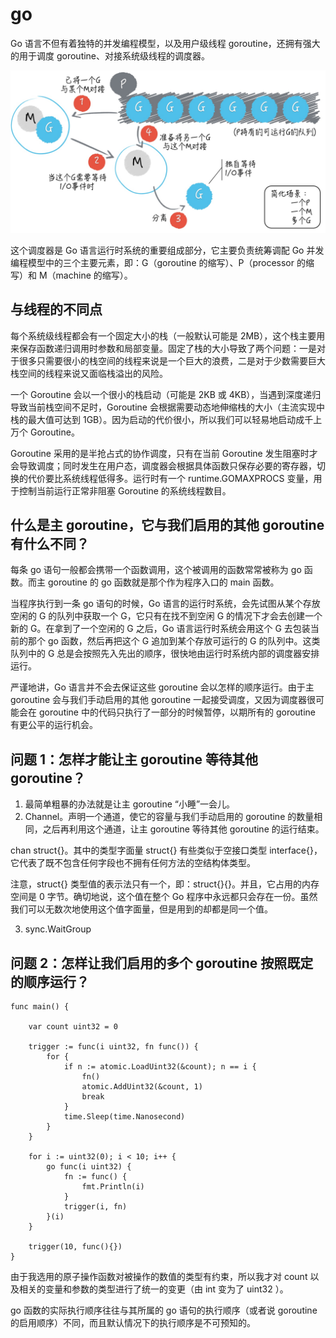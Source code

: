 # go

Go 语言不但有着独特的并发编程模型，以及用户级线程 goroutine，还拥有强大的用于调度 goroutine、对接系统级线程的调度器。

![](media/15859248501359.jpg)

这个调度器是 Go 语言运行时系统的重要组成部分，它主要负责统筹调配 Go 并发编程模型中的三个主要元素，即：G（goroutine 的缩写）、P（processor 的缩写）和 M（machine 的缩写）。

## 与线程的不同点

每个系统级线程都会有一个固定大小的栈（一般默认可能是 2MB），这个栈主要用来保存函数递归调用时参数和局部变量。固定了栈的大小导致了两个问题：一是对于很多只需要很小的栈空间的线程来说是一个巨大的浪费，二是对于少数需要巨大栈空间的线程来说又面临栈溢出的风险。

一个 Goroutine 会以一个很小的栈启动（可能是 2KB 或 4KB），当遇到深度递归导致当前栈空间不足时，Goroutine 会根据需要动态地伸缩栈的大小（主流实现中栈的最大值可达到 1GB）。因为启动的代价很小，所以我们可以轻易地启动成千上万个 Goroutine。

Goroutine 采用的是半抢占式的协作调度，只有在当前 Goroutine 发生阻塞时才会导致调度；同时发生在用户态，调度器会根据具体函数只保存必要的寄存器，切换的代价要比系统线程低得多。运行时有一个 runtime.GOMAXPROCS 变量，用于控制当前运行正常非阻塞 Goroutine 的系统线程数目。

## 什么是主 goroutine，它与我们启用的其他 goroutine 有什么不同？

每条 go 语句一般都会携带一个函数调用，这个被调用的函数常常被称为 go 函数。而主 goroutine 的 go 函数就是那个作为程序入口的 main 函数。

当程序执行到一条 go 语句的时候，Go 语言的运行时系统，会先试图从某个存放空闲的 G 的队列中获取一个 G，它只有在找不到空闲 G 的情况下才会去创建一个新的 G。在拿到了一个空闲的 G 之后，Go 语言运行时系统会用这个 G 去包装当前的那个 go 函数，然后再把这个 G 追加到某个存放可运行的 G 的队列中。这类队列中的 G 总是会按照先入先出的顺序，很快地由运行时系统内部的调度器安排运行。

严谨地讲，Go 语言并不会去保证这些 goroutine 会以怎样的顺序运行。由于主 goroutine 会与我们手动启用的其他 goroutine 一起接受调度，又因为调度器很可能会在 goroutine 中的代码只执行了一部分的时候暂停，以期所有的 goroutine 有更公平的运行机会。

## 问题 1：怎样才能让主 goroutine 等待其他 goroutine？

1. 最简单粗暴的办法就是让主 goroutine “小睡”一会儿。
2. Channel。声明一个通道，使它的容量与我们手动启用的 goroutine 的数量相同，之后再利用这个通道，让主 goroutine 等待其他 goroutine 的运行结束。

chan struct{}。其中的类型字面量 struct{} 有些类似于空接口类型 interface{}，它代表了既不包含任何字段也不拥有任何方法的空结构体类型。

注意，struct{} 类型值的表示法只有一个，即：struct{}{}。并且，它占用的内存空间是 0 字节。确切地说，这个值在整个 Go 程序中永远都只会存在一份。虽然我们可以无数次地使用这个值字面量，但是用到的却都是同一个值。

3. sync.WaitGroup

## 问题 2：怎样让我们启用的多个 goroutine 按照既定的顺序运行？

```golang
func main() {

    var count uint32 = 0

    trigger := func(i uint32, fn func()) {
        for {
            if n := atomic.LoadUint32(&count); n == i {
                fn()
                atomic.AddUint32(&count, 1)
                break
            }
            time.Sleep(time.Nanosecond)
        }
    }

    for i := uint32(0); i < 10; i++ {
        go func(i uint32) {
            fn := func() {
                fmt.Println(i)
            }
            trigger(i, fn)
        }(i)
    }

    trigger(10, func(){})
}
```

由于我选用的原子操作函数对被操作的数值的类型有约束，所以我才对 count 以及相关的变量和参数的类型进行了统一的变更（由 int 变为了 uint32 ）。

go 函数的实际执行顺序往往与其所属的 go 语句的执行顺序（或者说 goroutine 的启用顺序）不同，而且默认情况下的执行顺序是不可预知的。
